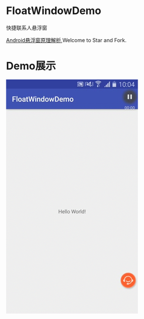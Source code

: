 # FloatWindowDemo
快捷联系人悬浮窗

[Android悬浮窗原理解析](http://blog.csdn.net/Awenyini/article/details/78265284),Welcome to Star and Fork.

# Demo展示
![](https://github.com/awenzeng/FloatWindowDemo/blob/master/resource/demo.gif)
